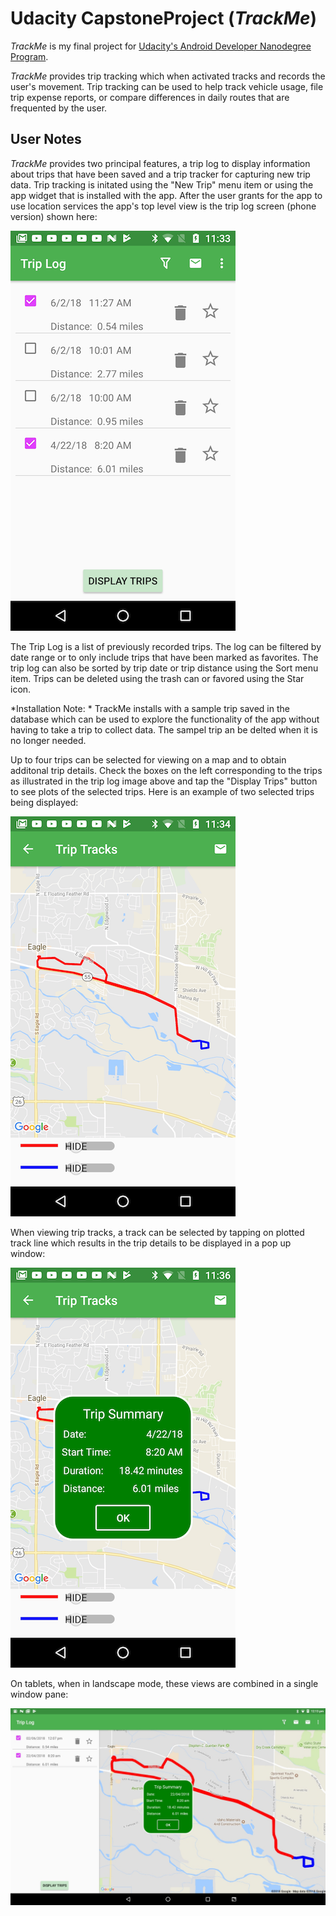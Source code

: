 # Udacity CapstoneProject (*TrackMe*)
*TrackMe* is my final project for [Udacity's Android Developer Nanodegree Program](https://www.udacity.com/course/android-developer-nanodegree-by-google--nd801 ).

*TrackMe* provides trip tracking which when activated tracks and records the user's movement. Trip tracking can be used to
help track vehicle usage, file trip expense reports, or compare differences in daily routes that are frequented by the user.

## User Notes
*TrackMe* provides two principal features, a trip log to display information about trips that have been saved and a trip tracker for capturing new trip data. Trip tracking is initated using the "New Trip" menu item or using the app widget that is installed with the app. After the user grants for the app to use location services the app's top level view is the trip log screen (phone version) shown here:

![Trip Log](docs/readmeImages/triplog.png)

The Trip Log is a list of previously recorded trips. The log can be filtered by date range or to only include trips that have been marked as favorites. The trip log can also be sorted by trip date or trip distance using the Sort menu item.  Trips can be deleted using the trash can or favored using the Star icon.

*Installation Note: * TrackMe installs with a sample trip saved in the database which can be used to explore the functionality of the app without having to take a trip to collect data. The sampel trip an be delted when it is no longer needed.

Up to four trips can be selected for viewing on a map and to obtain additonal trip details. Check the boxes on the left corresponding to the trips as illustrated in the trip log image above and tap the "Display Trips" button to see plots of the selected trips. Here is an example of two selected trips being displayed:

![Trip Tracks](docs/readmeImages/triptracks.png)

When viewing trip tracks, a track can be selected by tapping on plotted track line which results in the trip details to be displayed in a pop up window:

![Trip Details](docs/readmeImages/triptrackdetail.png)

On tablets, when in landscape mode, these views are combined in a single window pane:

![Tablet Trip Log](docs/readmeImages/tablettripdetails.png)










